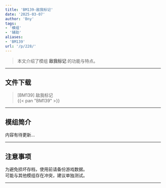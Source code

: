 ```yaml
---
title: 'BM139-敌我标记'
date: '2025-03-07'
author: 'Bny'
tags:
- '模组'
- '辅助'
aliases:
- 'BM139'
url: '/p/228/'
---
```


> 本文介绍了模组 **敌我标记** 的功能与特点。

---

## 文件下载

> [BM139] 敌我标记  
{{< pan "BM139" >}}  

---

## 模组简介

>  
内容有待更新...  

---

## 注意事项

>  
为避免损坏存档，使用前请备份游戏数据。  
可能与其他模组存在冲突，建议单独测试。  

---

